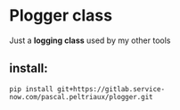 # Plogger class
Just a **logging class** used by my other tools

## install:
```
pip install git+https://gitlab.service-now.com/pascal.peltriaux/plogger.git
```
